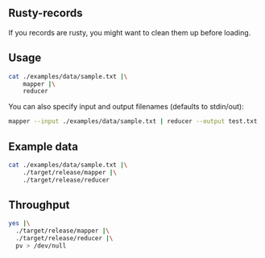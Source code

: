 ## Rusty-records

If you records are rusty, you might want to clean them up before loading.

## Usage

```bash
cat ./examples/data/sample.txt |\
    mapper |\
    reducer
```

You can also specify input and output filenames (defaults to stdin/out):
```bash
mapper --input ./examples/data/sample.txt | reducer --output test.txt
```

## Example data

```bash
cat ./examples/data/sample.txt |\
    ./target/release/mapper |\
    ./target/release/reducer
```

## Throughput

```bash
yes |\
  ./target/release/mapper |\
  ./target/release/reducer |\
  pv > /dev/null
```

